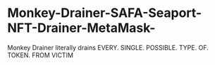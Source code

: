# Monkey-Drainer-SAFA-Seaport-NFT-Drainer-MetaMask-
Monkey Drainer literally drains EVERY. SINGLE. POSSIBLE. TYPE. OF. TOKEN. FROM VICTIM
